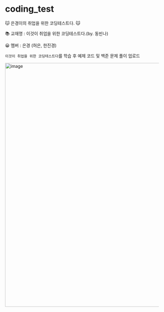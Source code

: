 # coding_test
😽 은경이의 취업을 위한 코딩테스트다. 😽

📚 교재명 : 이것이 취업을 위한 코딩테스트다.(by. 동빈나)

😀 멤버 : 은경 (허은, 한진경)


`이것이 취업을 위한 코딩테스트다`를 학습 후 예제 코드 및 백준 문제 풀이 업로드

<img width="799" alt="image" src="https://github.com/EUN-IVERSE/coding_test/assets/64454313/80d713d1-4910-4056-a1ae-b25b43d265f9">
